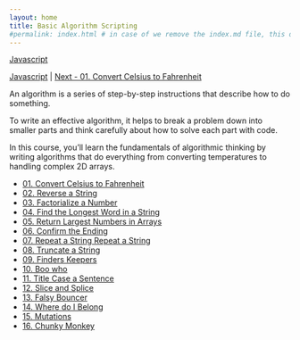 ```yaml
---
layout: home
title: Basic Algorithm Scripting
#permalink: index.html # in case of we remove the index.md file, this doc will be the index page
---
```


[Javascript](../README.md)

[Javascript](../README.md)  | [Next - 01. Convert Celsius to Fahrenheit](./convert-celsius-to-fahrenheit.md)  

An algorithm is a series of step-by-step instructions that describe how to do something.

To write an effective algorithm, it helps to break a problem down into smaller parts and think carefully about how to solve each part with code.

In this course, you’ll learn the fundamentals of algorithmic thinking by writing algorithms that do everything from converting temperatures to handling complex 2D arrays.

-   [01. Convert Celsius to Fahrenheit](./convert-celsius-to-fahrenheit.md)
-   [02. Reverse a String](./reverse-a-string.md)
-   [03. Factorialize a Number](./factorialize-a-number.md)
-   [04. Find the Longest Word in a String](./find-the-longest-word-in-a-string.md)
-   [05. Return Largest Numbers in Arrays](./return-largest-numbers-in-arrays.md)
-   [06. Confirm the Ending](./confirm-the-ending.md)
-   [07. Repeat a String Repeat a String](./repeat-a-string-repeat-a-string.md)
-   [08. Truncate a String](./truncate-a-string.md)
-   [09. Finders Keepers](./finders-keepers.md)
-   [10. Boo who](./boo-who.md)
-   [11. Title Case a Sentence](./title-case-a-sentence.md)
-   [12. Slice and Splice](./slice-and-splice.md)
-   [13. Falsy Bouncer](./falsy-bouncer.md)
-   [14. Where do I Belong](./where-do-i-belong.md)
-   [15. Mutations](./mutations.md)
-   [16. Chunky Monkey](./chunky-monkey.md)
